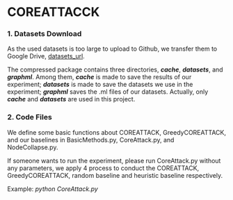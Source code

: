 # COREATTACCK

### 1. Datasets Download
As the used datasets is too large to upload to Github, we transfer them to Google Drive, 
[datasets_url](https://drive.google.com/file/d/19d0YDQ2bfUUFqTiXl0QzHywVgV4URiGG/view?usp=sharing).

The compressed package contains three directories, ***cache***, ***datasets***, and ***graphml***. 
Among them, ***cache*** is made to save the results of our experiment; 
***datasets*** is made to save the datasets we use in the experiment; ***graphml*** saves the 
.ml files of our datasets. Actually, only ***cache*** and ***datasets*** are used in this project.

### 2. Code Files
We define some basic functions about COREATTACK, GreedyCOREATTACK, and our baselines
in BasicMethods.py, CoreAttack.py, and NodeCollapse.py.

If someone wants to run the experiment, please run CoreAttack.py without any parameters, we apply 4 process to
conduct the COREATTACK, GreedyCOREATTACK, random baseline and heuristic baseline respectively.

Example: *python CoreAttack.py*
